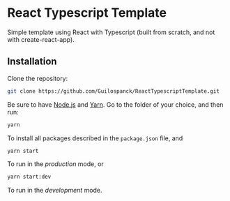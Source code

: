 # React Typescript Template
Simple template using React with Typescript (built from scratch, and not with create-react-app).

## Installation
Clone the repository:
```bash
git clone https://github.com/Guilospanck/ReactTypescriptTemplate.git
```
Be sure to have [Node.js](https://nodejs.org/en/download/) and [Yarn](https://yarnpkg.com/getting-started/install). Go to the folder of your choice, and then run:
```bash
yarn 
```
To install all packages described in the <code>package.json</code> file, and
```bash
yarn start
```
To run in the *production* mode, or
```bash
yarn start:dev
```
To run in the *development* mode.
